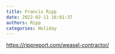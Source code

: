 ```yaml
---
title: Francis Ripp
date: 2022-02-11 16:01:37
authors: Ripp
categories: Holiday
---
```


 https://rippreport.com/weasel-contractor/